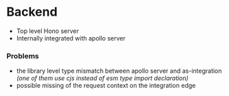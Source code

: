 # Backend

- Top level Hono server
- Internally integrated with apollo server

### Problems

- the library level type mismatch between apollo server and as-integration _(one
  of them use cjs instead of esm type import declaration)_
- possible missing of the request context on the integration edge
